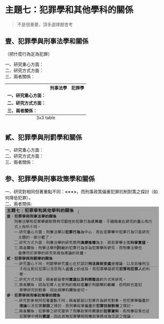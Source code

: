 # 主題七：犯罪學和其他學科的關係

> 不是很重要，頂多選擇題會考

## 壹、犯罪學與刑事法學和關係

（把什麼行為定為犯罪）

一、研究重心方面：<br>
二、研究方式方面：<br>
三、兩者關係：

<table>
	<caption align='bottom'>3x3 table</caption>
	<!-- row 1 (Title)--> 
	<tr>
		<td></td>
		<td align="center"><b>刑事法學</b></td>
		<td align="center"><b>犯罪學</b></td>
	</tr>
	<!-- row 2 --> 
	<tr>
		<td><b>一、研究重心方面：</b></td>
		<td></td>
		<td></td>
	</tr>
	<!-- row 3 --> 
	<tr>
		<td><b>二、研究方式方面：</b></td>
		<td></td>
		<td></td>
	</tr>
	<!-- row final --> 
	<tr>
		<td><b>三、兩者關係：</b></td>
		<td></td>
		<td></td>
	</tr>
</table>

## 貳、犯罪學與刑罰學和關係

一、研究重心方面：<br>
二、研究方式方面：<br>
三、兩者關係：

## 参、犯罪學與刑事政策學和關係

一、研究對相同但著重點不同：**<++>**，而刑事政策偏重犯罪抗制對策之探討（如何降低犯罪）。<br>
二、兩者關係:
![2022-10-23-16-13-30](.assets/c01.s07/_2022-10-23-16-13-30.png)

